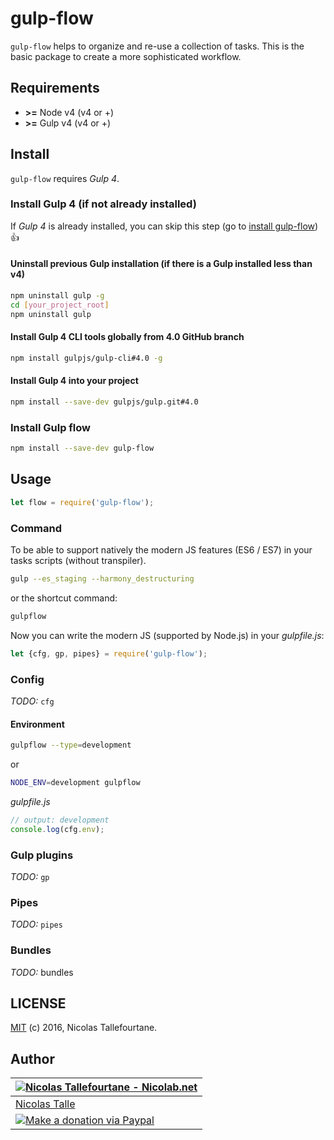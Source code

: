 # gulp-flow

`gulp-flow` helps to organize and re-use a collection of tasks. This is the basic package to create a more sophisticated workflow.


## Requirements

 * __>=__ Node v4 (v4 or +)
 * __>=__ Gulp v4 (v4 or +)

## Install

`gulp-flow` requires _Gulp 4_.

### Install Gulp 4 (if not already installed)

If _Gulp 4_ is already installed, you can skip this step (go to [install gulp-flow](#install-gulp-flow)) :+1:

#### Uninstall previous Gulp installation (if there is a Gulp installed less than v4)

```sh
npm uninstall gulp -g
cd [your_project_root]
npm uninstall gulp
```

#### Install Gulp 4 CLI tools globally from 4.0 GitHub branch

```sh
npm install gulpjs/gulp-cli#4.0 -g
```

#### Install Gulp 4 into your project

```sh
npm install --save-dev gulpjs/gulp.git#4.0
```


### Install Gulp flow

```sh
npm install --save-dev gulp-flow
```


## Usage

```js
let flow = require('gulp-flow');
```

### Command

To be able to support natively the modern JS features (ES6 / ES7) in your tasks scripts (without transpiler).

```sh
gulp --es_staging --harmony_destructuring
```

or the shortcut command:
```sh
gulpflow
```

Now you can write the modern JS (supported by Node.js) in your _gulpfile.js_:
```js
let {cfg, gp, pipes} = require('gulp-flow');
```

### Config

_TODO:_ `cfg`

#### Environment

```sh
gulpflow --type=development
```
or
```sh
NODE_ENV=development gulpflow
```

_gulpfile.js_
```js
// output: development
console.log(cfg.env);
```


### Gulp plugins

_TODO:_ `gp`

### Pipes

_TODO:_ `pipes`

### Bundles

_TODO:_ bundles

## LICENSE

[MIT](https://github.com/gulp-flow/gulp-flow/blob/master/LICENSE) (c) 2016, Nicolas Tallefourtane.


## Author

| [![Nicolas Tallefourtane - Nicolab.net](http://www.gravatar.com/avatar/d7dd0f4769f3aa48a3ecb308f0b457fc?s=64)](http://nicolab.net) |
|---|
| [Nicolas Talle](http://nicolab.net) |
| [![Make a donation via Paypal](https://www.paypalobjects.com/en_US/i/btn/btn_donate_SM.gif)](https://www.paypal.com/cgi-bin/webscr?cmd=_s-xclick&hosted_button_id=PGRH4ZXP36GUC) |